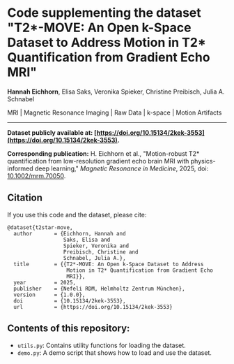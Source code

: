 # Code supplementing the dataset "T2*-MOVE: An Open k-Space Dataset to Address Motion in T2* Quantification from Gradient Echo MRI"

**Hannah Eichhorn**, Elisa Saks, Veronika Spieker, Christine Preibisch, Julia A. Schnabel

MRI | Magnetic Resonance Imaging | Raw Data | k-space | Motion Artifacts 

--------------

**Dataset publicly available at: [https://doi.org/10.15134/2kek-3553](https://doi.org/10.15134/2kek-3553).**

**Corresponding publication:** H. Eichhorn et al., "Motion-robust T2* quantification from low-resolution gradient echo brain 
MRI with physics-informed deep learning," *Magnetic Resonance in Medicine*, 2025, doi: [10.1002/mrm.70050](https://doi.org/10.1002/mrm.70050).


## Citation
If you use this code and the dataset, please cite:
```
@dataset{t2star-move,
  author       = {Eichhorn, Hannah and
                  Saks, Elisa and
                  Spieker, Veronika and
                  Preibisch, Christine and
                  Schnabel, Julia A.},
  title        = {{T2*-MOVE: An Open k-Space Dataset to Address 
                   Motion in T2* Quantification from Gradient Echo
                   MRI}},
  year         = 2025,
  publisher    = {Nefeli RDM, Helmholtz Zentrum München},
  version      = {1.0.0},
  doi          = {10.15134/2kek-3553},
  url          = {https://doi.org/10.15134/2kek-3553}
```

## Contents of this repository:
- `utils.py`: Contains utility functions for loading the dataset.
- `demo.py`: A demo script that shows how to load and use the dataset.